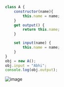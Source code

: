 ```javascript
class A {
	constructor(name){
		this.name = name;
	}
	get output() {
		return this.name;
	}

	set input(name) {
		this.name = name;
	}
}
obj = new A();
obj.input = "Abhi";
console.log(obj.output);
```

![image](https://user-images.githubusercontent.com/89120960/230444591-f3b743c4-bef6-4cc1-926a-aff96b660bb4.png)


